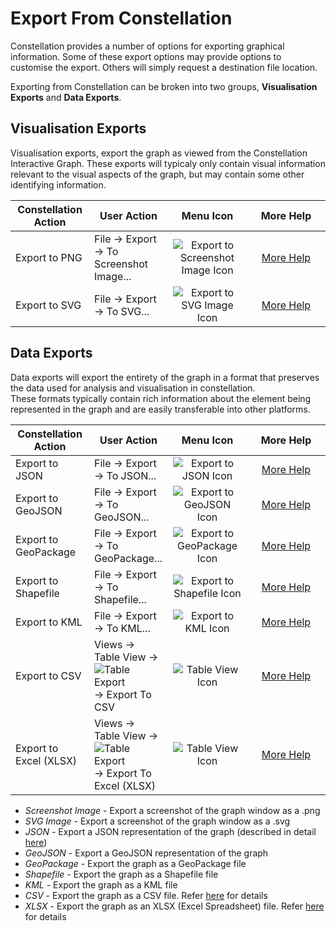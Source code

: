 # Export From Constellation

Constellation provides a number of options for exporting graphical information. Some
of these export options may provide options to customise the export. 
Others will simply request a destination file location. 

Exporting from Constellation can be broken into two groups, **Visualisation Exports** and **Data Exports**. 

## Visualisation Exports
Visualisation exports, export the graph as viewed from the Constellation Interactive Graph. These exports will typicaly only contain visual information 
relevant to the visual aspects of the graph, but may contain some other identifying information.

<table class="table table-striped">
<colgroup>
<col style="width: 25%" />
<col style="width: 25%" />
<col style="width: 25%" />
<col style="width: 25%" />
</colgroup>
<thead>
<tr class="header">
<th>Constellation Action</th>
<th>User Action</th>
<th style="text-align: center;">Menu Icon</th>
<th style="text-align: center;">More Help</th>
</tr>
</thead>
<tbody>
<tr class="odd">
<td>Export to PNG</td>
<td>File -&gt; Export -&gt; To Screenshot Image...</td>
<td style="text-align: center;"><img src="../ext/docs/CoreImportExportPlugins/resources/exportToImage.png" alt="Export to Screenshot Image Icon" /></td>
<td style="text-align: center;"><a href="../ext/docs/CoreImportExportPlugins/export-to-png.md">More Help</a></td>
</tr>
<tr class="even">
<td>Export to SVG</td>
<td>File -&gt; Export -&gt; To SVG...</td>
<td style="text-align: center;"><img src="../ext/docs/CoreImportExportPlugins/resources/exportToSVG.png" alt="Export to SVG Image Icon" /></td>
<td style="text-align: center;"><a href="../ext/docs/CoreImportExportPlugins/export-to-svg.md">More Help</a></td>
</tr>
</tbody>
</table>

## Data Exports
Data exports will export the entirety of the graph in a format that preserves the data used for analysis and visualisation in constellation.  
These formats typically contain rich information about the element being represented in the graph and are easily transferable into other platforms. 

<table class="table table-striped">
<colgroup>
<col style="width: 25%" />
<col style="width: 25%" />
<col style="width: 25%" />
<col style="width: 25%" />
</colgroup>
<thead>
<tr class="header">
<th>Constellation Action</th>
<th>User Action</th>
<th style="text-align: center;">Menu Icon</th>
<th style="text-align: center;">More Help</th>
</tr>
</thead>
<tbody>
<tr class="odd">
<td>Export to JSON</td>
<td>File -&gt; Export -&gt; To JSON...</td>
<td style="text-align: center;"><img src="../ext/docs/CoreImportExportPlugins/resources/exportToJSON.png" alt="Export to JSON Icon" /></td>
<td style="text-align: center;"><a href="../ext/docs/CoreImportExportPlugins/export-to-json.md">More Help</a></td>
</tr>
<tr class="even">
<td>Export to GeoJSON</td>
<td>File -&gt; Export -&gt; To GeoJSON...</td>
<td style="text-align: center;"><img src="../ext/docs/CoreImportExportPlugins/resources/exportToGeoJSON.png" alt="Export to GeoJSON Icon" /></td>
<td style="text-align: center;"><a href="../ext/docs/CoreImportExportPlugins/export-to-geojson.md">More Help</a></td>
</tr>
<tr class="odd">
<td>Export to GeoPackage</td>
<td>File -&gt; Export -&gt; To GeoPackage...</td>
<td style="text-align: center;"><img src="../ext/docs/CoreImportExportPlugins/resources/exportToGeoPackage.png" alt="Export to GeoPackage Icon" /></td>
<td style="text-align: center;"><a href="../ext/docs/CoreImportExportPlugins/export-to-geopackage.md">More Help</a></td>
</tr>
<tr class="even">
<td>Export to Shapefile</td>
<td>File -&gt; Export -&gt; To Shapefile...</td>
<td style="text-align: center;"><img src="../ext/docs/CoreImportExportPlugins/resources/exportToShapeFile.png" alt="Export to Shapefile Icon" /></td>
<td style="text-align: center;"><a href="../ext/docs/CoreImportExportPlugins/export-to-shapefile.md">More Help</a></td>
</tr>
<tr class="odd">
<td>Export to KML</td>
<td>File -&gt; Export -&gt; To KML...</td>
<td style="text-align: center;"><img src="../ext/docs/CoreImportExportPlugins/resources/exportToKML.png" alt="Export to KML Icon" /></td>
<td style="text-align: center;"><a href="../ext/docs/CoreImportExportPlugins/export-to-kml.md">More Help</a></td>
</tr>
<tr class="even">
<td>Export to CSV</td>
<td>Views -&gt; Table View -&gt; <img src="../ext/docs/CoreImportExportPlugins/resources/TableExport.png" alt="Table Export" /> -&gt; Export To CSV</td>
<td style="text-align: center;"><img src="../ext/docs/CoreImportExportPlugins/resources/table-view.png" alt="Table View Icon" /></td>
<td style="text-align: center;"><a href="../ext/docs/CoreImportExportPlugins/export-to-csv.md">More Help</a></td>
</tr>
<tr class="odd">
<td>Export to Excel (XLSX)</td>
<td>Views -&gt; Table View -&gt; <img src="../ext/docs/CoreImportExportPlugins/resources/TableExport.png" alt="Table Export" /> -&gt; Export To Excel (XLSX)</td>
<td style="text-align: center;"><img src="../ext/docs/CoreImportExportPlugins/resources/table-view.png" alt="Table View Icon" /></td>
<td style="text-align: center;"><a href="../ext/docs/CoreImportExportPlugins/export-to-xlsx.md">More Help</a></td>
</tr>
</tbody>
</table>

-   *Screenshot Image* - Export a screenshot of the graph window as a
    .png
-   *SVG Image* - Export a screenshot of the graph window as a
    .svg
-   *JSON* - Export a JSON representation of the graph (described in
    detail
    [here](../ext/docs/CoreGraphFramework/constellation-file-format.md))
-   *GeoJSON* - Export a GeoJSON representation of the graph
-   *GeoPackage* - Export the graph as a GeoPackage file
-   *Shapefile* - Export the graph as a Shapefile file
-   *KML* - Export the graph as a KML file
-   *CSV* - Export the graph as a CSV file. Refer
    [here](../ext/docs/CoreTableView/table-view.md)
    for details
-   *XLSX* - Export the graph as an XLSX (Excel Spreadsheet) file. Refer
    [here](../ext/docs/CoreTableView/table-view.md)
    for details
